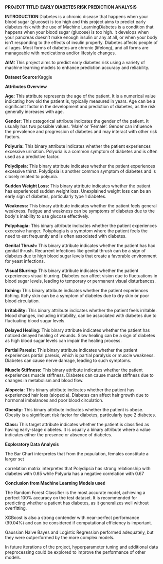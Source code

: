 **PROJECT TITLE: EARLY DIABETES RISK PREDICTION ANALYSIS**

**INTRODUCTION**
Diabetes is a chronic disease that happens when your blood sugar (glucose) is too high and this project aims to predict early diabetes risk with the use of Machine LearningDiabetes is a condition that happens when your blood sugar (glucose) is too high. It develops when your pancreas doesn’t make enough insulin or any at all, or when your body isn’t responding to the effects of insulin properly. Diabetes affects people of all ages. Most forms of diabetes are chronic (lifelong), and all forms are manageable with medications and/or lifestyle changes.

**AIM:** This project aims to predict early diabetes risk using a variety of machine learning models to enhance prediction accuracy and reliability.

**Dataset Source**:Kaggle

**Attributes Overview**

**Age:** This attribute represents the age of the patient. It is a numerical value indicating how old the patient is, typically measured in years. Age can be a significant factor in the development and prediction of diabetes, as the risk generally increases with age.

**Gender:** This categorical attribute indicates the gender of the patient. It usually has two possible values: 'Male' or 'Female'. Gender can influence the prevalence and progression of diabetes and may interact with other risk factors.

**Polyuria:** This binary attribute indicates whether the patient experiences excessive urination. Polyuria is a common symptom of diabetes and is often used as a predictive factor.

**Polydipsia:** This binary attribute indicates whether the patient experiences excessive thirst. Polydipsia is another common symptom of diabetes and is closely related to polyuria.

**Sudden Weight Loss:** This binary attribute indicates whether the patient has experienced sudden weight loss. Unexplained weight loss can be an early sign of diabetes, particularly type 1 diabetes.

**Weakness:** This binary attribute indicates whether the patient feels general weakness. Fatigue and weakness can be symptoms of diabetes due to the body's inability to use glucose effectively.

**Polyphagia:** This binary attribute indicates whether the patient experiences excessive hunger. Polyphagia is a symptom where the patient feels the need to eat frequently and is often associated with diabetes.

**Genital Thrush:** This binary attribute indicates whether the patient has had genital thrush. Recurrent infections like genital thrush can be a sign of diabetes due to high blood sugar levels that create a favorable environment for yeast infections.

**Visual Blurring:** This binary attribute indicates whether the patient experiences visual blurring. Diabetes can affect vision due to fluctuations in blood sugar levels, leading to temporary or permanent visual disturbances.

**Itching:** This binary attribute indicates whether the patient experiences itching. Itchy skin can be a symptom of diabetes due to dry skin or poor blood circulation.

**Irritability:** This binary attribute indicates whether the patient feels irritable. Mood changes, including irritability, can be associated with diabetes due to fluctuating blood sugar levels.

**Delayed Healing:** This binary attribute indicates whether the patient has noticed delayed healing of wounds. Slow healing can be a sign of diabetes as high blood sugar levels can impair the healing process.

**Partial Paresis:** This binary attribute indicates whether the patient experiences partial paresis, which is partial paralysis or muscle weakness. Diabetes can cause nerve damage, leading to such symptoms.

**Muscle Stiffness:** This binary attribute indicates whether the patient experiences muscle stiffness. Diabetes can cause muscle stiffness due to changes in metabolism and blood flow.

**Alopecia:** This binary attribute indicates whether the patient has experienced hair loss (alopecia). Diabetes can affect hair growth due to hormonal imbalances and poor blood circulation.

**Obesity:** This binary attribute indicates whether the patient is obese. Obesity is a significant risk factor for diabetes, particularly type 2 diabetes.

**Class:** This target attribute indicates whether the patient is classified as having early-stage diabetes. It is usually a binary attribute where a value indicates either the presence or absence of diabetes.

**Exploratory Data Analysis**

The Bar Chart interpretes that from the population, females constitute a larger set

correlation matrix interpretes that Polydipsia has strong relationship with diabetes with 0.65 while Polyuria has a negative correlation with 0.67

**Conclusion from Machine Learning Models used**

The Random Forest Classifier is the most accurate model, achieving a perfect 100% accuracy on the test dataset. It is recommended for predicting whether a patient has diabetes, as it generalizes well without overfitting.

XGBoost is also a strong contender with near-perfect performance (99.04%) and can be considered if computational efficiency is important.

Gaussian Naive Bayes and Logistic Regression performed adequately, but they were outperformed by the more complex models.

In future iterations of the project, hyperparameter tuning and additional data preprocessing could be explored to improve the performance of other models.
